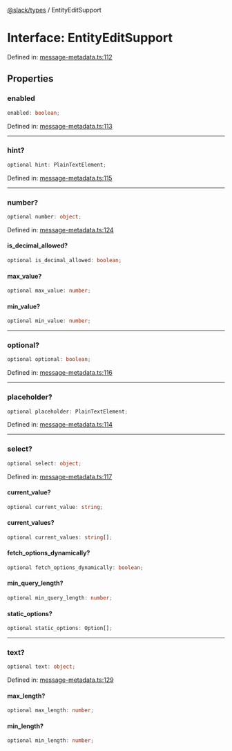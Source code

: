 [@slack/types](../index.md) / EntityEditSupport

# Interface: EntityEditSupport

Defined in: [message-metadata.ts:112](https://github.com/slackapi/node-slack-sdk/blob/main/packages/types/src/message-metadata.ts#L112)

## Properties

### enabled

```ts
enabled: boolean;
```

Defined in: [message-metadata.ts:113](https://github.com/slackapi/node-slack-sdk/blob/main/packages/types/src/message-metadata.ts#L113)

***

### hint?

```ts
optional hint: PlainTextElement;
```

Defined in: [message-metadata.ts:115](https://github.com/slackapi/node-slack-sdk/blob/main/packages/types/src/message-metadata.ts#L115)

***

### number?

```ts
optional number: object;
```

Defined in: [message-metadata.ts:124](https://github.com/slackapi/node-slack-sdk/blob/main/packages/types/src/message-metadata.ts#L124)

#### is\_decimal\_allowed?

```ts
optional is_decimal_allowed: boolean;
```

#### max\_value?

```ts
optional max_value: number;
```

#### min\_value?

```ts
optional min_value: number;
```

***

### optional?

```ts
optional optional: boolean;
```

Defined in: [message-metadata.ts:116](https://github.com/slackapi/node-slack-sdk/blob/main/packages/types/src/message-metadata.ts#L116)

***

### placeholder?

```ts
optional placeholder: PlainTextElement;
```

Defined in: [message-metadata.ts:114](https://github.com/slackapi/node-slack-sdk/blob/main/packages/types/src/message-metadata.ts#L114)

***

### select?

```ts
optional select: object;
```

Defined in: [message-metadata.ts:117](https://github.com/slackapi/node-slack-sdk/blob/main/packages/types/src/message-metadata.ts#L117)

#### current\_value?

```ts
optional current_value: string;
```

#### current\_values?

```ts
optional current_values: string[];
```

#### fetch\_options\_dynamically?

```ts
optional fetch_options_dynamically: boolean;
```

#### min\_query\_length?

```ts
optional min_query_length: number;
```

#### static\_options?

```ts
optional static_options: Option[];
```

***

### text?

```ts
optional text: object;
```

Defined in: [message-metadata.ts:129](https://github.com/slackapi/node-slack-sdk/blob/main/packages/types/src/message-metadata.ts#L129)

#### max\_length?

```ts
optional max_length: number;
```

#### min\_length?

```ts
optional min_length: number;
```
